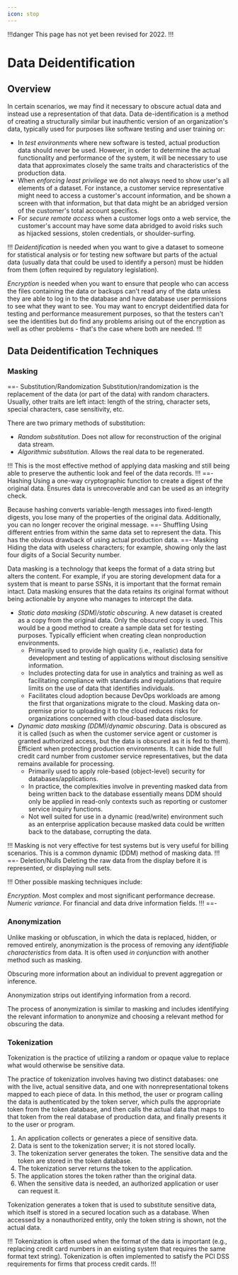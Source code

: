 ```yaml
---
icon: stop
---
```


!!!danger
This page has not yet been revised for 2022.
!!!

# Data Deidentification

## Overview

In certain scenarios, we may find it necessary to obscure actual data and instead use a representation of that data. Data de-identification is a method of creating a structurally similar but inauthentic version of an organization's data, typically used for purposes like software testing and user training or:

- In *test environments* where new software is tested, actual production data should never be used. However, in order to determine the actual functionality and performance of the system, it will be necessary to use data that approximates closely the same traits and characteristics of the production data.
- When *enforcing least privilege* we do not always need to show user's all elements of a dataset. For instance, a customer service representative might need to access a customer's account information, and be shown a screen with that information, but that data might be an abridged version of the customer's total account specifics.
- For *secure remote access* when a customer logs onto a web service, the customer's account may have some data abridged to avoid risks such as hijacked sessions, stolen credentials, or shoulder-surfing.

!!!
*Deidentification* is needed when you want to give a dataset to someone for statistical analysis or for testing new software but parts of the actual data (usually data that could be used to identify a person) must be hidden from them (often required by regulatory legislation).

*Encryption* is needed when you want to ensure that people who can access the files containing the data or backups can't read any of the data unless they are able to log in to the database and have database user permissions to see what they want to see. You may want to encrypt deidentified data for testing and performance measurement purposes, so that the testers can't see the identities but do find any problems arising out of the encryption as well as other problems - that's the case where both are needed.
!!!

## Data Deidentification Techniques

### Masking

==- Substitution/Randomization
Substitution/randomization is the replacement of the data (or part of the data) with random characters. Usually, other traits are left intact: length of the string, character sets, special characters, case sensitivity, etc.

There are two primary methods of substitution:

- *Random substitution*. Does not allow for reconstruction of the original data stream.
- *Algorithmic substitution*. Allows the real data to be regenerated.

!!!
This is the most effective method of applying data masking and still being able to preserve the authentic look and feel of the data records.
!!!
==- Hashing
Using a one-way cryptographic function to create a digest of the original data. Ensures data is unrecoverable and can be used as an integrity check.

Because hashing converts variable-length messages into fixed-length digests, you lose many of the properties of the original data. Additionally, you can no longer recover the original message.
==- Shuffling
Using different entries from within the same data set to represent the data. This has the obvious drawback of using actual production data.
==- Masking
Hiding the data with useless characters; for example, showing only the last four digits of a Social Security number.

Data masking is a technology that keeps the format of a data string but alters the content. For example, if you are storing development data for a system that is meant to parse SSNs, it is important that the format remain intact. Data masking ensures that the data retains its original format without being actionable by anyone who manages to intercept the data.

- *Static data masking (SDM)/static obscuring*. A new dataset is created as a copy from the original data. Only the obscured copy is used. This would be a good method to create a sample data set for testing purposes. Typically efficient when creating clean nonproduction environments.
  - Primarily used to provide high quality (i.e., realistic) data for development and testing of applications without disclosing sensitive information.
  - Includes protecting data for use in analytics and training as well as facilitating compliance with standards and regulations that require limits on the use of data that identifies individuals.
  - Facilitates cloud adoption because DevOps workloads are among the first that organizations migrate to the cloud. Masking data on-premise prior to uploading it to the cloud reduces risks for organizations concerned with cloud-based data disclosure.
- *Dynamic data masking (DDM)/dynamic obscuring*. Data is obscured as it is called (such as when the customer service agent or customer is granted authorized access, but the data is obscured as it is fed to them). Efficient when protecting production environments. It can hide the full credit card number from customer service representatives, but the data remains available for processing.
  - Primarily used to apply role-based (object-level) security for databases/applications.
  - In practice, the complexities involve in preventing masked data from being written back to the database essentially means DDM should only be applied in read-only contexts such as reporting or customer service inquiry functions.
  - Not well suited for use in a dynamic (read/write) environment such as an enterprise application because masked data could be written back to the database, corrupting the data.

!!!
Masking is not very effective for test systems but is very useful for billing scenarios. This is a common dynamic (DDM) method of masking data.
!!!
==- Deletion/Nulls
Deleting the raw data from the display before it is represented, or displaying null sets.

!!!
Other possible masking techniques include:

*Encryption*. Most complex and most significant performance decrease.
*Numeric variance*. For financial and data drive information fields.
!!!
==-

### Anonymization

Unlike masking or obfuscation, in which the data is replaced, hidden, or removed entirely, anonymization is the process of removing any *identifiable characteristics* from data. It is often used *in conjunction* with another method such as masking.

Obscuring more information about an individual to prevent aggregation or inference.

Anonymization strips out identifying information from a record.

The process of anonymization is similar to masking and includes identifying the relevant information to anonymize and choosing a relevant method for obscuring the data.

### Tokenization

Tokenization is the practice of utilizing a random or opaque value to replace what would otherwise be sensitive data.

The practice of tokenization involves having two distinct databases: one with the live, actual sensitive data, and one with nonrepresentational tokens mapped to each piece of data. In this method, the user or program calling the data is authenticated by the token server, which pulls the appropriate token from the token database, and then calls the actual data that maps to that token from the real database of production data, and finally presents it to the user or program.

1. An application collects or generates a piece of sensitive data.
2. Data is sent to the tokenization server; it is not stored locally.
3. The tokenization server generates the token. The sensitive data and the token are stored in the token database.
4. The tokenization server returns the token to the application.
5. The application stores the token rather than the original data.
6. When the sensitive data is needed, an authorized application or user can request it.

Tokenization generates a token that is used to substitute sensitive data, which itself is stored in a secured location such as a database. When accessed by a nonauthorized entity, only the token string is shown, not the actual data.

!!!
Tokenization is often used when the format of the data is important (e.g., replacing credit card numbers in an existing system that requires the same format text string). Tokenization is often implemented to satisfy the PCI DSS requirements for firms that process credit cards.
!!!
